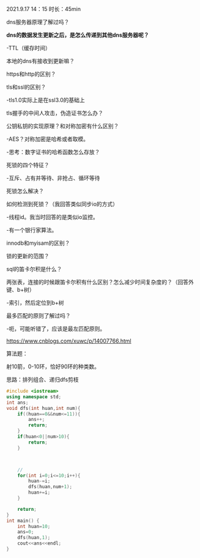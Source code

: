 2021.9.17 14：15 时长：45min



dns服务器原理了解过吗？

**dns的数据发生更新之后，是怎么传递到其他dns服务器呢？**

-TTL（缓存时间）

本地的dns有接收到更新嘛？



https和http的区别？

tls和ssl的区别？

-tls1.0实际上是在ssl3.0的基础上



tls握手的中间人攻击，伪造证书怎么办？



公钥私钥的实现原理？和对称加密有什么区别？

-AES？对称加密是哈希或者取模。

-思考：数字证书的哈希函数怎么存放？

死锁的四个特征？

-互斥、占有并等待、非抢占、循环等待

死锁怎么解决？

如何检测到死锁？（我回答类似同步io的方式）

-线程id。我当时回答的是类似io监控。

-有一个银行家算法。



innodb和myisam的区别？

锁的更新的范围？



sql的笛卡尔积是什么？

两张表，连接的时候跟笛卡尔积有什么区别？怎么减少时间复杂度的？（回答外键、b+树）

-索引，然后定位到b+树

最多匹配的原则了解过吗？

-呃，可能听错了，应该是最左匹配原则。

https://www.cnblogs.com/xuwc/p/14007766.html



算法题：

射10箭，0-10环，恰好90环的种类数。

思路：排列组合、递归dfs剪枝

```c++
#include <iostream>
using namespace std;
int ans;
void dfs(int huan,int num){
    if((huan==0&&num<=11)){
        ans++;
        return;
    }
    if(huan<0||num>10){
        return;
    }



    //
    for(int i=0;i<=10;i++){
        huan-=i;
        dfs(huan,num+1);
        huan+=i;
    }

    return;
}
int main() {
    int huan=10;
    ans=0;
    dfs(huan,1);
    cout<<ans<<endl;
}
```

